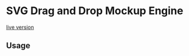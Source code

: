 # SVG Drag and Drop Mockup Engine

[live version](http://tehmou.github.com/svg-drag-drop-mocker/)


## Usage

